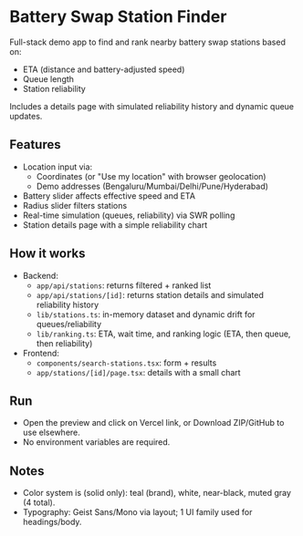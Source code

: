 # Battery Swap Station Finder

Full-stack demo app to find and rank nearby battery swap stations based on:
- ETA (distance and battery-adjusted speed)
- Queue length
- Station reliability

Includes a details page with simulated reliability history and dynamic queue updates.

## Features

- Location input via:
  - Coordinates (or "Use my location" with browser geolocation)
  - Demo addresses (Bengaluru/Mumbai/Delhi/Pune/Hyderabad)
- Battery slider affects effective speed and ETA
- Radius slider filters stations
- Real-time simulation (queues, reliability) via SWR polling
- Station details page with a simple reliability chart

## How it works

- Backend:
  - `app/api/stations`: returns filtered + ranked list
  - `app/api/stations/[id]`: returns station details and simulated reliability history
  - `lib/stations.ts`: in-memory dataset and dynamic drift for queues/reliability
  - `lib/ranking.ts`: ETA, wait time, and ranking logic (ETA, then queue, then reliability)
- Frontend:
  - `components/search-stations.tsx`: form + results
  - `app/stations/[id]/page.tsx`: details with a small chart

## Run

- Open the preview and click on Vercel link, or Download ZIP/GitHub to use elsewhere.
- No environment variables are required.

## Notes

- Color system is (solid only): teal (brand), white, near-black, muted gray (4 total).
- Typography: Geist Sans/Mono via layout; 1 UI family used for headings/body.

